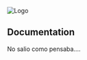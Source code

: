 ![Logo](https://media3.giphy.com/media/GobVQOj6KdCsE/giphy.gif?cid=ecf05e47zg8u4uyjet1owvoq0kx8a0wk32qo6g066layreav&rid=giphy.gif&ct=g)

## Documentation

No salio como pensaba....
